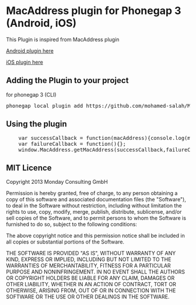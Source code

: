 # MacAddress plugin for Phonegap 3 (Android, iOS) #

This Plugin is inspired from MacAddress plugin

[Android plugin here](https://github.com/phonegap/phonegap-plugins/tree/master/Android/MacAddress)

[iOS plugin here](https://github.com/jcesarmobile/my-phonegap-plugins/tree/master/iOS/MacAddressPlugin)


## Adding the Plugin to your project ##

for phonegap 3 (CLI)
<pre>
phonegap local plugin add https://github.com/mohamed-salah/MacAddressPlugin.git
</pre>
## Using the plugin ##

<pre>
	var successCallback = function(macAddress){console.log(macAddress)};
	var failureCallback = function(){};
	window.MacAddress.getMacAddress(successCallback,failureCallback);
</pre>


## MIT Licence

Copyright 2013 Monday Consulting GmbH

Permission is hereby granted, free of charge, to any person obtaining
a copy of this software and associated documentation files (the
"Software"), to deal in the Software without restriction, including
without limitation the rights to use, copy, modify, merge, publish,
distribute, sublicense, and/or sell copies of the Software, and to
permit persons to whom the Software is furnished to do so, subject to
the following conditions:

The above copyright notice and this permission notice shall be
included in all copies or substantial portions of the Software.

THE SOFTWARE IS PROVIDED "AS IS", WITHOUT WARRANTY OF ANY KIND,
EXPRESS OR IMPLIED, INCLUDING BUT NOT LIMITED TO THE WARRANTIES OF
MERCHANTABILITY, FITNESS FOR A PARTICULAR PURPOSE AND
NONINFRINGEMENT. IN NO EVENT SHALL THE AUTHORS OR COPYRIGHT HOLDERS BE
LIABLE FOR ANY CLAIM, DAMAGES OR OTHER LIABILITY, WHETHER IN AN ACTION
OF CONTRACT, TORT OR OTHERWISE, ARISING FROM, OUT OF OR IN CONNECTION
WITH THE SOFTWARE OR THE USE OR OTHER DEALINGS IN THE SOFTWARE.
